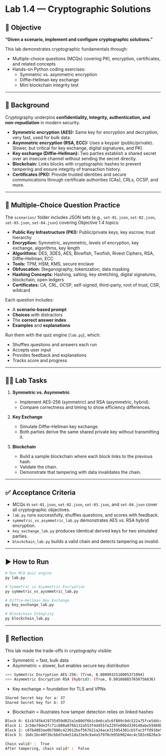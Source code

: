 # Lab 1.4 — Cryptographic Solutions

## 🎯 Objective
**“Given a scenario, implement and configure cryptographic solutions.”**

This lab demonstrates cryptographic fundamentals through:  
- Multiple-choice questions (MCQs) covering PKI, encryption, certificates, and related concepts  
- Hands-on Python coding exercises:
  - Symmetric vs. asymmetric encryption
  - Diffie–Hellman key exchange
  - Mini blockchain integrity test

---

## 📖 Background
Cryptography underpins **confidentiality, integrity, authentication, and non-repudiation** in modern security.  

- **Symmetric encryption (AES):** Same key for encryption and decryption, very fast, used for bulk data.  
- **Asymmetric encryption (RSA, ECC):** Uses a keypair (public/private). Slower, but critical for key exchange, digital signatures, and PKI.  
- **Key exchange (Diffie–Hellman):** Two parties establish a shared secret over an insecure channel without sending the secret directly.  
- **Blockchain:** Links blocks with cryptographic hashes to prevent tampering and ensure integrity of transaction history.  
- **Certificates (PKI):** Provide trusted identities and secure communications through certificate authorities (CAs), CRLs, OCSP, and more.  

---

## 📝 Multiple-Choice Question Practice
The `scenarios/` folder includes JSON sets (e.g., `set-01.json`, `set-02.json`, `set-03.json`, `set-04.json`) covering Objective 1.4 topics:  

- **Public Key Infrastructure (PKI):** Public/private keys, key escrow, trust hierarchy  
- **Encryption:** Symmetric, asymmetric, levels of encryption, key exchange, algorithms, key length  
- **Algorithms:** DES, 3DES, AES, Blowfish, Twofish, Rivest Ciphers, RSA, Diffie–Hellman, ECC  
- **Tools:** TPM, HSM, KMS, secure enclave  
- **Obfuscation:** Steganography, tokenization, data masking  
- **Hashing Concepts:** Hashing, salting, key stretching, digital signatures, blockchain, open ledgers  
- **Certificates:** CA, CRL, OCSP, self-signed, third-party, root of trust, CSR, wildcard  

Each question includes:
- A **scenario-based prompt**  
- **Choices** with distractors  
- The **correct answer index**  
- **Examples** and **explanations**  

Run them with the quiz engine (`lab.py`), which:
- Shuffles questions and answers each run  
- Accepts user input  
- Provides feedback and explanations  
- Tracks score and progress  

---

## 🧑‍💻 Lab Tasks

1. **Symmetric vs. Asymmetric**  
   - Implement AES-256 (symmetric) and RSA (asymmetric, hybrid).  
   - Compare correctness and timing to show efficiency differences.  

2. **Key Exchange**  
   - Simulate Diffie–Hellman key exchange.  
   - Both parties derive the same shared private key without transmitting it.  

3. **Blockchain**  
   - Build a sample blockchain where each block links to the previous hash.  
   - Validate the chain.  
   - Demonstrate that tampering with data invalidates the chain.  

---

## ✅ Acceptance Criteria
- MCQs in `set-01.json`, `set-02.json`, `set-03.json`, and `set-04.json` cover all cryptographic objectives.  
- `lab.py` runs successfully, shuffles questions, and scores with feedback.  
- `symmetric_vs_asymmetric_lab.py` demonstrates AES vs. RSA hybrid encryption.  
- `key_exchange_lab.py` produces identical derived keys for two simulated parties.  
- `blockchain_lab.py` builds a valid chain and detects tampering as invalid.  

---

## ▶️ How to Run

```bash
# Run MCQ quiz engine
py lab.py

# Symmetric vs Asymmetric Encryption
py symmetric_vs_aysmmetric_lab.py

# Diffie–Hellman Key Exchange
py key_exchange_lab.py

# Blockchain Integrity
py blockchain_lab.py
```

---

## 📝 Reflection

This lab made the trade-offs in cryptography visible:
- Symmetric = fast, bulk data
- Asymmetric = slower, but enables secure key distribution
```bash
>>> Symmetric Encryption AES-256: (True, 0.0009932518005371094)
>>> Asymmetric Encryption RSA (hybrid): (True, 0.001088857650756836)
```
- Key exchange = foundation for TLS and VPNs
```bash
Shared Secret key for a: 37
Shared Secret key for b: 37
```
- Blockchain = illustrates how tamper detection relies on linked hashes
```bash
Block 0: 61cb745b419735d59d025a1e80df6b1c0e6ca5c6f809c9dc522a75fce5ddc47b (prev: 0...)
Block 1: 2c58e70de3fc71c880a078b132a553f4dd55fa229fe80bd330140abe59489bc1 (prev: 61cb745b...)
Block 2: c07b4083ee0b7806c423012bef567621a24ace315954381cb5fac3ffd918e53e (prev: 2c58e70d...)
Block 3: 1b8c1bc40f3bcbbd7e4e51da33e9c9a4a57970cb95b9024ec4c583c6820a3d8b (prev: c07b4083...)

Chain valid? :  True
After tampering, chain valid? :  False
```